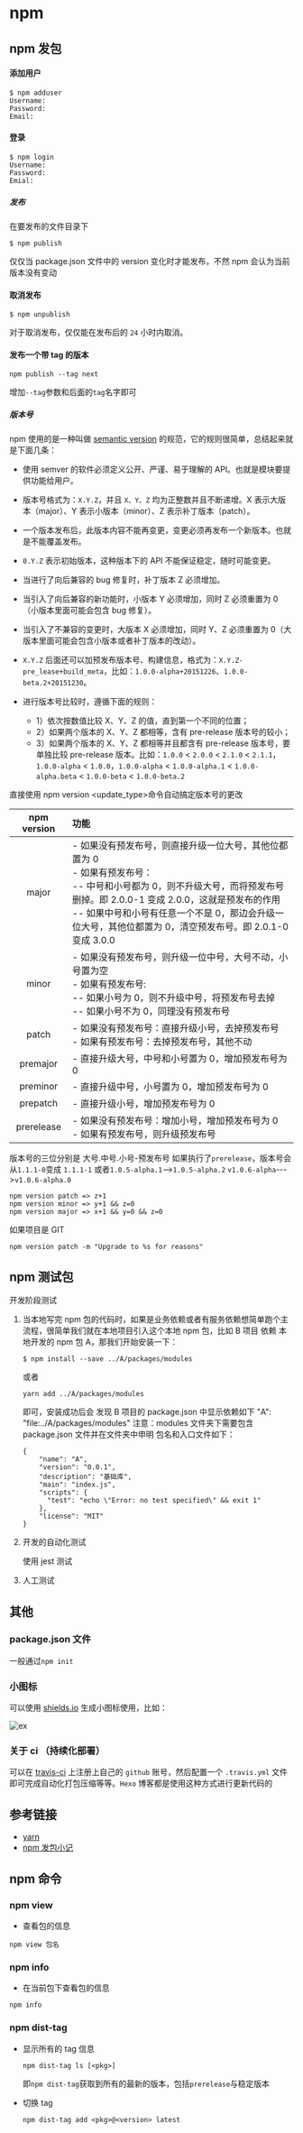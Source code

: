 # npm

## npm 发包

#### 添加用户

```
$ npm adduser
Username:
Password:
Email:
```

#### 登录

```
$ npm login
Username:
Password:
Emial:
```

##### 发布

在要发布的文件目录下

```
$ npm publish
```

仅仅当 package.json 文件中的 version 变化时才能发布，不然 npm 会认为当前版本没有变动

#### 取消发布

```
$ npm unpublish
```

对于取消发布，仅仅能在发布后的 `24` 小时内取消。

#### 发布一个带 tag 的版本

```
npm publish --tag next
```

增加`--tag`参数和后面的`tag`名字即可

##### 版本号

npm 使用的是一种叫做 [semantic version](https://semver.org) 的规范，它的规则很简单，总结起来就是下面几条：

- 使用 semver 的软件必须定义公开、严谨、易于理解的 API。也就是模块要提供功能给用户。

- 版本号格式为：`X.Y.Z`，并且 `X、Y、Z` 均为正整数并且不断递增。X 表示大版本（major）、Y 表示小版本（minor）、Z 表示补丁版本（patch）。

- 一个版本发布后，此版本内容不能再变更，变更必须再发布一个新版本。也就是不能覆盖发布。

- `0.Y.Z` 表示初始版本，这种版本下的 API 不能保证稳定，随时可能变更。

- 当进行了向后兼容的 bug 修复时，补丁版本 Z 必须增加。

- 当引入了向后兼容的新功能时，小版本 Y 必须增加，同时 Z 必须重置为 0（小版本里面可能会包含 bug 修复）。

- 当引入了不兼容的变更时，大版本 X 必须增加，同时 Y、Z 必须重置为 0（大版本里面可能会包含小版本或者补丁版本的改动）。

- `X.Y.Z` 后面还可以加预发布版本号、构建信息，格式为：`X.Y.Z-pre_lease+build_meta`，比如：`1.0.0-alpha+20151226`、`1.0.0-beta.2+20151230`。

- 进行版本号比较时，遵循下面的规则：
  - 1）依次按数值比较 X、Y、Z 的值，直到第一个不同的位置；
  - 2）如果两个版本的 X、Y、Z 都相等，含有 pre-release 版本号的较小；
  - 3）如果两个版本的 X、Y、Z 都相等并且都含有 pre-release 版本号，要单独比较 pre-release 版本。比如：`1.0.0` < `2.0.0` < `2.1.0` < `2.1.1`，`1.0.0-alpha` < `1.0.0`，`1.0.0-alpha` < `1.0.0-alpha.1` < `1.0.0-alpha.beta` < `1.0.0-beta` < `1.0.0-beta.2`

直接使用 npm version <update_type>命令自动搞定版本号的更改

| npm version | 功能                                                                                                                                                                                                                                                                                                  |
| :---------: | :---------------------------------------------------------------------------------------------------------------------------------------------------------------------------------------------------------------------------------------------------------------------------------------------------- |
|    major    | - 如果没有预发布号，则直接升级一位大号，其他位都置为 0 <br/> - 如果有预发布号： <br/> -- 中号和小号都为 0，则不升级大号，而将预发布号删掉。即 2.0.0-1 变成 2.0.0，这就是预发布的作用 <br/> -- 如果中号和小号有任意一个不是 0，那边会升级一位大号，其他位都置为 0，清空预发布号。即 2.0.1-0 变成 3.0.0 |
|    minor    | - 如果没有预发布号，则升级一位中号，大号不动，小号置为空 <br/> - 如果有预发布号: <br/> -- 如果小号为 0，则不升级中号，将预发布号去掉 <br/> -- 如果小号不为 0，同理没有预发布号                                                                                                                        |
|    patch    | - 如果没有预发布号：直接升级小号，去掉预发布号 <br/> - 如果有预发布号：去掉预发布号，其他不动                                                                                                                                                                                                         |
|  premajor   | - 直接升级大号，中号和小号置为 0，增加预发布号为 0                                                                                                                                                                                                                                                    |
|  preminor   | - 直接升级中号，小号置为 0，增加预发布号为 0                                                                                                                                                                                                                                                          |
|  prepatch   | - 直接升级小号，增加预发布号为 0                                                                                                                                                                                                                                                                      |
| prerelease  | - 如果没有预发布号：增加小号，增加预发布号为 0 <br/> - 如果有预发布号，则升级预发布号                                                                                                                                                                                                                 |

版本号的三位分别是 大号.中号.小号-预发布号
如果执行了`prerelease`，版本号会从`1.1.1-0`变成 `1.1.1-1`
或者`1.0.5-alpha.1`-->`1.0.5-alpha.2`
`v1.0.6-alpha`--->`v1.0.6-alpha.0`

```
npm version patch => z+1
npm version minor => y+1 && z=0
npm version major => x+1 && y=0 && z=0
```

如果项目是 GIT

```
npm version patch -m "Upgrade to %s for reasons"
```

## npm 测试包

开发阶段测试

1. 当本地写完 npm 包的代码时，如果是业务依赖或者有服务依赖想简单跑个主流程，很简单我们就在本地项目引入这个本地 npm 包，比如 B 项目 依赖 本地开发的 npm 包 A，那我们开始安装一下：
   ```
   $ npm install --save ../A/packages/modules
   ```
   或者
   ```
   yarn add ../A/packages/modules
   ```
   即可，安装成功后会 发现 B 项目的 package.json 中显示依赖如下 "A": "file:../A/packages/modules" 注意：modules 文件夹下需要包含 package.json 文件并在文件夹中申明 包名和入口文件如下：
   ```
   {
       "name": "A",
       "version": "0.0.1",
       "description": "基础库",
       "main": "index.js",
       "scripts": {
         "test": "echo \"Error: no test specified\" && exit 1"
       },
       "license": "MIT"
   }
   ```
2. 开发的自动化测试

   使用 jest 测试

3. 人工测试

## 其他

### package.json 文件

一般通过`npm init`

### 小图标

可以使用 [shields.io](https://shields.io/) 生成小图标使用，比如：

![ex](https://img.shields.io/badge/matrixChange-1.2.1-blue.svg)

### 关于 ci （持续化部署）

可以在 [travis-ci](https://www.travis-ci.org/) 上注册上自己的 `github` 账号，然后配置一个 `.travis.yml` 文件即可完成自动化打包压缩等等。`Hexo` 博客都是使用这种方式进行更新代码的

## 参考链接

- [yarn](https://yarnpkg.com/lang/zh-hans/docs/dependency-types/)
- [npm 发包小记](https://segmentfault.com/a/1190000015448278)

## npm 命令

### npm view

- 查看包的信息

```
npm view 包名
```

### npm info

- 在当前包下查看包的信息

```
npm info
```

### npm dist-tag

- 显示所有的 tag 信息

  ```
  npm dist-tag ls [<pkg>]
  ```

  即`npm dist-tag`获取到所有的最新的版本，包括`prerelease`与稳定版本

- 切换 tag

  ```
  npm dist-tag add <pkg>@<version> latest
  ```
